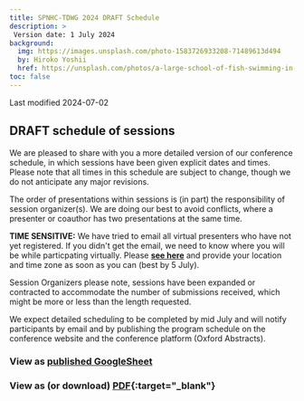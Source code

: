 ```yaml
---
title: SPNHC-TDWG 2024 DRAFT Schedule
description: >
 Version date: 1 July 2024
background:
  img: https://images.unsplash.com/photo-1583726933208-71489613d494
  by: Hiroko Yoshii
  href: https://unsplash.com/photos/a-large-school-of-fish-swimming-in-the-ocean-vYsOa_s3C6g
toc: false
---
```

Last modified 2024-07-02

## DRAFT schedule of sessions

We are pleased to share with you a more detailed version of our conference schedule, in which sessions have been given explicit dates and times. Please note that all times in this schedule are subject to change, though we do not anticipate any major revisions. 

The order of presentations within sessions is (in part) the responsibility of session organizer(s).  We are doing our best to avoid conflicts, where a presenter or coauthor has two presentations at the same time. 

**TIME SENSITIVE:** We have tried to email all virtual presenters who have not yet registered. If you didn't get the email, we need to know where you will be while particpating virtually. Please **[see here](https://mailchi.mp/tdwg.org/spnhc-tdwg-2024-urgent-tell-us-how-you-will-participate)** and provide your location and time zone as soon as you can (best by 5 July). 

Session Organizers please note, sessions have been expanded or contracted to accommodate the number of submissions received, which might be more or less than the length requested. 

We expect detailed scheduling to be completed by mid July and will notify participants by email and by publishing the program schedule on the conference website and the conference platform (Oxford Abstracts).


### View as [published GoogleSheet](http://bit.ly/3RNaEuI)

### View as (or download) [PDF](https://static.tdwg.org/conferences/2024/spnhc-tdwg-2024-schedule__DRAFT__16-july.pdf){:target="_blank"}


